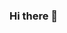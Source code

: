 ### Hi there 👋

<!--
**rkddbqls/rkddbqls** is a ✨ _special_ ✨ repository because its `README.md` (this file) appears on your GitHub profile.

Here are some ideas to get you started:

- 🔭 I’m currently working on studying
- 🌱 I’m currently learning english
- 📫 How to reach me: yubin6639@naver.com
